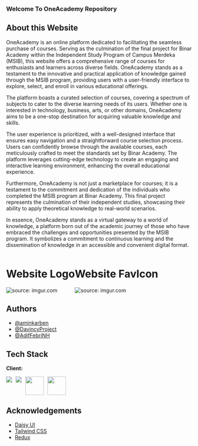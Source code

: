 ### Welcome To OneAcademy Repository

## About this Website
OneAcademy is an online platform dedicated to facilitating the seamless purchase of courses. Serving as the culmination of the final project for Binar Academy within the Independent Study Program of Campus Merdeka (MSIB), this website offers a comprehensive range of courses for enthusiasts and learners across diverse fields. OneAcademy stands as a testament to the innovative and practical application of knowledge gained through the MSIB program, providing users with a user-friendly interface to explore, select, and enroll in various educational offerings.

The platform boasts a curated selection of courses, covering a spectrum of subjects to cater to the diverse learning needs of its users. Whether one is interested in technology, business, arts, or other domains, OneAcademy aims to be a one-stop destination for acquiring valuable knowledge and skills.

The user experience is prioritized, with a well-designed interface that ensures easy navigation and a straightforward course selection process. Users can confidently browse through the available courses, each meticulously crafted to meet the standards set by Binar Academy. The platform leverages cutting-edge technology to create an engaging and interactive learning environment, enhancing the overall educational experience.

Furthermore, OneAcademy is not just a marketplace for courses; it is a testament to the commitment and dedication of the individuals who completed the MSIB program at Binar Academy. This final project represents the culmination of their independent studies, showcasing their ability to apply theoretical knowledge to real-world scenarios.

In essence, OneAcademy stands as a virtual gateway to a world of knowledge, a platform born out of the academic journey of those who have embraced the challenges and opportunities presented by the MSIB program. It symbolizes a commitment to continuous learning and the dissemination of knowledge in an accessible and convenient digital format.

<div style="display: flex; ">
  <div>
   <span><h1>Website Logo</h1></span>
   <img href="https://imgur.com/tpY1Mr8"><img src="https://i.imgur.com/tpY1Mr8.png" title="source: imgur.com" />
  </div>
  <div>
    <span><h1>Website FavIcon</h1></span>
    <img href="https://imgur.com/jo28lXk"><img src="https://i.imgur.com/jo28lXk.png" title="source: imgur.com" />
  </div>
</div>

## Authors
- [@aminkarben](https://github.com/aminkarben)
- [@DavincyProject](https://github.com/DavincyProject)
- [@AdifFebriNH](https://github.com/AditFebriNH)

## Tech Stack
**Client:**  
<div style="display: flex; gap: 10px;">
 <img src="https://www.vectorlogo.zone/logos/reactjs/reactjs-ar21.svg"  />
 <img src="https://www.vectorlogo.zone/logos/tailwindcss/tailwindcss-ar21.svg"  />
 <img src="https://cdn.jsdelivr.net/gh/devicons/devicon/icons/redux/redux-original.svg" style="width: 50px; height: 50px;" />
 <img src="https://cdn.jsdelivr.net/gh/devicons/devicon/icons/javascript/javascript-original.svg" style="width: 50px; height: 50px;" />
</div>

## Acknowledgements
 - [Daisy UI](https://daisyui.com/)
 - [Tailwind CSS](https://tailwindcss.com/)
 - [Redux](https://redux.js.org/)
